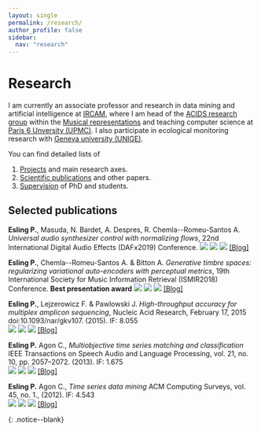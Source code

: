```yaml
---
layout: single
permalink: /research/
author_profile: false
sidebar:
  nav: "research"
---
```


<div markdown = "1">

# Research
I am currently an associate professor and research in data mining and artificial intelligence at [IRCAM](http://www.ircam.fr), where I am head of the [ACIDS research group](http://acids.ircam.fr) within the [Musical representations](http://repmus.ircam.fr/) and teaching computer science at [Paris 6 Unversity (UPMC)](http://www.upmc.fr). I also participate in ecological monitoring research with [Geneva university (UNIGE)](http://genev.unige.ch/research/people/Philippe-Esling).

You can find detailed lists of  

1. [Projects](/projects/) and main research axes.
2. [Scientific publications](/publications/) and other papers.
3. [Supervision](/supervision/) of PhD and students.


## Selected publications  

**Esling P.**, Masuda, N. Bardet, A. Despres, R. Chemla--Romeu-Santos A. *Universal audio synthesizer control with normalizing flows*, 22nd International Digital Audio Effects (DAFx2019) Conference. 
[![](../images/pdf.png)](https://arxiv.org/abs/1907.00971) [![](../images/html.png)](https://acids-ircam.github.io/flow_synthesizer/) [![](../images/file.png)]() [[Blog]](https://acids-ircam.github.io/flow_synthesizer/) 

**Esling P.**, Chemla--Romeu-Santos A. & Bitton A. *Generative timbre spaces: regularizing variational auto-encoders with perceptual metrics*, 19th International Society for Music Information Retrieval (ISMIR2018) Conference. **Best presentation award**
[![](../images/pdf.png)](https://arxiv.org/pdf/1805.08501.pdf) [![](../images/html.png)](https://acids-ircam.github.io/variational-timbre/) [![](../images/file.png)]() [[Blog]](https://acids-ircam.github.io/variational-timbre/) 

**Esling P.**, Lejzerowicz F. & Pawlowski J. *High-throughput accuracy for multiplex amplicon sequencing*, Nucleic Acid Research, February 17, 2015 doi:10.1093/nar/gkv107. (2015). IF: 8.055  
[![](../images/pdf.png)](https://www.researchgate.net/profile/Philippe_Esling/publication/272513307_Accurate_multiplexing_and_filtering_for_high-throughput_amplicon-sequencing/links/54eb3c0c0cf25ba91c864edb.pdf) [![](../images/html.png)](http://nar.oxfordjournals.org/content/early/2015/02/16/nar.gkv107.full) [![](../images/file.png)]() [[Blog]](/blog/)  

**Esling P.** Agon C., *Multiobjective time series matching and classification* IEEE Transactions on Speech Audio and Language Processing, vol. 21, no. 10, pp. 2057–2072. (2013). IF: 1.675  
[![](../images/pdf.png)](https://www.researchgate.net/profile/Philippe_Esling/publication/260692536_Multiobjective_Time_Series_Matching_for_Audio_Classification_and_Retrieval/links/55192e1d0cf273292e70c5fa.pdf) [![](../images/html.png)](http://ieeexplore.ieee.org/document/6521366/) [![](../images/file.png)]() [[Blog]](/blog/)  

**Esling P.** Agon C., *Time series data mining* ACM Computing Surveys, vol. 45, no. 1., (2012). IF: 4.543  
[![](../images/pdf.png)](http://www.lcis.com.tw/paper_store./paper_store/%E6%95%B8%E6%93%9A%E6%8C%96%E6%8E%98_data_mining%20(145)-201563233943718.pdf) [![](../images/html.png)](http://dl.acm.org/citation.cfm?id=2379788) [![](../images/file.png)]() [[Blog]](/blog/)  

</div>{: .notice--blank}
